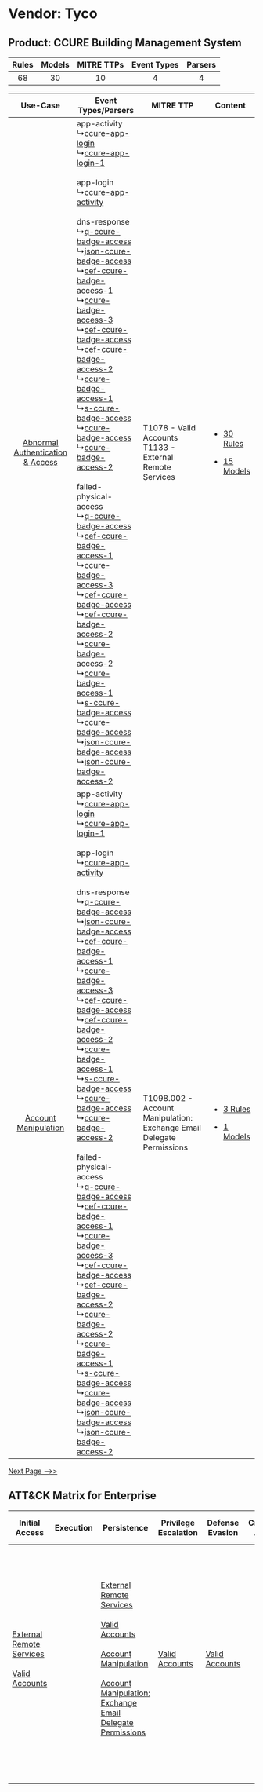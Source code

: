 Vendor: Tyco
============
Product: CCURE Building Management System
-----------------------------------------
| Rules | Models | MITRE TTPs | Event Types | Parsers |
|:-----:|:------:|:----------:|:-----------:|:-------:|
|  68   |   30   |     10     |      4      |    4    |

|    Use-Case    | Event Types/Parsers    | MITRE TTP    | Content    |
|:----:| ---- | ---- | ---- |
| [Abnormal Authentication & Access](../../../UseCases/uc_abnormal_authentication_&_access.md) |  app-activity<br> ↳[ccure-app-login](Ps/pC_ccureapplogin.md)<br> ↳[ccure-app-login-1](Ps/pC_ccureapplogin1.md)<br><br> app-login<br> ↳[ccure-app-activity](Ps/pC_ccureappactivity.md)<br><br> dns-response<br> ↳[q-ccure-badge-access](Ps/pC_qccurebadgeaccess.md)<br> ↳[json-ccure-badge-access](Ps/pC_jsonccurebadgeaccess.md)<br> ↳[cef-ccure-badge-access-1](Ps/pC_cefccurebadgeaccess1.md)<br> ↳[ccure-badge-access-3](Ps/pC_ccurebadgeaccess3.md)<br> ↳[cef-ccure-badge-access](Ps/pC_cefccurebadgeaccess.md)<br> ↳[cef-ccure-badge-access-2](Ps/pC_cefccurebadgeaccess2.md)<br> ↳[ccure-badge-access-1](Ps/pC_ccurebadgeaccess1.md)<br> ↳[s-ccure-badge-access](Ps/pC_sccurebadgeaccess.md)<br> ↳[ccure-badge-access](Ps/pC_ccurebadgeaccess.md)<br> ↳[ccure-badge-access-2](Ps/pC_ccurebadgeaccess2.md)<br><br> failed-physical-access<br> ↳[q-ccure-badge-access](Ps/pC_qccurebadgeaccess.md)<br> ↳[cef-ccure-badge-access-1](Ps/pC_cefccurebadgeaccess1.md)<br> ↳[ccure-badge-access-3](Ps/pC_ccurebadgeaccess3.md)<br> ↳[cef-ccure-badge-access](Ps/pC_cefccurebadgeaccess.md)<br> ↳[cef-ccure-badge-access-2](Ps/pC_cefccurebadgeaccess2.md)<br> ↳[ccure-badge-access-2](Ps/pC_ccurebadgeaccess2.md)<br> ↳[ccure-badge-access-1](Ps/pC_ccurebadgeaccess1.md)<br> ↳[s-ccure-badge-access](Ps/pC_sccurebadgeaccess.md)<br> ↳[ccure-badge-access](Ps/pC_ccurebadgeaccess.md)<br> ↳[json-ccure-badge-access](Ps/pC_jsonccurebadgeaccess.md)<br> ↳[json-ccure-badge-access-2](Ps/pC_jsonccurebadgeaccess2.md)<br> | T1078 - Valid Accounts<br>T1133 - External Remote Services<br>    | [<ul><li>30 Rules</li></ul><ul><li>15 Models</li></ul>](RM/r_m_tyco_ccure_building_management_system_Abnormal_Authentication_&_Access.md) |
|    [Account Manipulation](../../../UseCases/uc_account_manipulation.md)    |  app-activity<br> ↳[ccure-app-login](Ps/pC_ccureapplogin.md)<br> ↳[ccure-app-login-1](Ps/pC_ccureapplogin1.md)<br><br> app-login<br> ↳[ccure-app-activity](Ps/pC_ccureappactivity.md)<br><br> dns-response<br> ↳[q-ccure-badge-access](Ps/pC_qccurebadgeaccess.md)<br> ↳[json-ccure-badge-access](Ps/pC_jsonccurebadgeaccess.md)<br> ↳[cef-ccure-badge-access-1](Ps/pC_cefccurebadgeaccess1.md)<br> ↳[ccure-badge-access-3](Ps/pC_ccurebadgeaccess3.md)<br> ↳[cef-ccure-badge-access](Ps/pC_cefccurebadgeaccess.md)<br> ↳[cef-ccure-badge-access-2](Ps/pC_cefccurebadgeaccess2.md)<br> ↳[ccure-badge-access-1](Ps/pC_ccurebadgeaccess1.md)<br> ↳[s-ccure-badge-access](Ps/pC_sccurebadgeaccess.md)<br> ↳[ccure-badge-access](Ps/pC_ccurebadgeaccess.md)<br> ↳[ccure-badge-access-2](Ps/pC_ccurebadgeaccess2.md)<br><br> failed-physical-access<br> ↳[q-ccure-badge-access](Ps/pC_qccurebadgeaccess.md)<br> ↳[cef-ccure-badge-access-1](Ps/pC_cefccurebadgeaccess1.md)<br> ↳[ccure-badge-access-3](Ps/pC_ccurebadgeaccess3.md)<br> ↳[cef-ccure-badge-access](Ps/pC_cefccurebadgeaccess.md)<br> ↳[cef-ccure-badge-access-2](Ps/pC_cefccurebadgeaccess2.md)<br> ↳[ccure-badge-access-2](Ps/pC_ccurebadgeaccess2.md)<br> ↳[ccure-badge-access-1](Ps/pC_ccurebadgeaccess1.md)<br> ↳[s-ccure-badge-access](Ps/pC_sccurebadgeaccess.md)<br> ↳[ccure-badge-access](Ps/pC_ccurebadgeaccess.md)<br> ↳[json-ccure-badge-access](Ps/pC_jsonccurebadgeaccess.md)<br> ↳[json-ccure-badge-access-2](Ps/pC_jsonccurebadgeaccess2.md)<br> | T1098.002 - Account Manipulation: Exchange Email Delegate Permissions<br> | [<ul><li>3 Rules</li></ul><ul><li>1 Models</li></ul>](RM/r_m_tyco_ccure_building_management_system_Account_Manipulation.md)    |
[Next Page -->>](2_ds_tyco_ccure_building_management_system.md)

ATT&CK Matrix for Enterprise
----------------------------
| Initial Access                                                                                                                                   | Execution | Persistence                                                                                                                                                                                                                                                                                                                                 | Privilege Escalation                                                | Defense Evasion                                                     | Credential Access | Discovery | Lateral Movement | Collection                                                                                                                                                            | Command and Control                                                                                                                                                                                                                                                                                                                                                                                                                                                                              | Exfiltration                                                                                                                                                           | Impact |
| ------------------------------------------------------------------------------------------------------------------------------------------------ | --------- | ------------------------------------------------------------------------------------------------------------------------------------------------------------------------------------------------------------------------------------------------------------------------------------------------------------------------------------------- | ------------------------------------------------------------------- | ------------------------------------------------------------------- | ----------------- | --------- | ---------------- | --------------------------------------------------------------------------------------------------------------------------------------------------------------------- | ------------------------------------------------------------------------------------------------------------------------------------------------------------------------------------------------------------------------------------------------------------------------------------------------------------------------------------------------------------------------------------------------------------------------------------------------------------------------------------------------ | ---------------------------------------------------------------------------------------------------------------------------------------------------------------------- | ------ |
| [External Remote Services](https://attack.mitre.org/techniques/T1133)<br><br>[Valid Accounts](https://attack.mitre.org/techniques/T1078)<br><br> |           | [External Remote Services](https://attack.mitre.org/techniques/T1133)<br><br>[Valid Accounts](https://attack.mitre.org/techniques/T1078)<br><br>[Account Manipulation](https://attack.mitre.org/techniques/T1098)<br><br>[Account Manipulation: Exchange Email Delegate Permissions](https://attack.mitre.org/techniques/T1098/002)<br><br> | [Valid Accounts](https://attack.mitre.org/techniques/T1078)<br><br> | [Valid Accounts](https://attack.mitre.org/techniques/T1078)<br><br> |                   |           |                  | [Email Collection](https://attack.mitre.org/techniques/T1114)<br><br>[Email Collection: Email Forwarding Rule](https://attack.mitre.org/techniques/T1114/003)<br><br> | [Application Layer Protocol: DNS](https://attack.mitre.org/techniques/T1071/004)<br><br>[Dynamic Resolution](https://attack.mitre.org/techniques/T1568)<br><br>[Dynamic Resolution: Domain Generation Algorithms](https://attack.mitre.org/techniques/T1568/002)<br><br>[Proxy: Multi-hop Proxy](https://attack.mitre.org/techniques/T1090/003)<br><br>[Application Layer Protocol](https://attack.mitre.org/techniques/T1071)<br><br>[Proxy](https://attack.mitre.org/techniques/T1090)<br><br> | [Exfiltration Over Alternative Protocol](https://attack.mitre.org/techniques/T1048)<br><br>[Automated Exfiltration](https://attack.mitre.org/techniques/T1020)<br><br> |        |